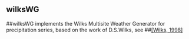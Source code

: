 ## wilksWG
##wilksWG implements the Wilks Multisite Weather Generator for precipitation series, based on the work of D.S.Wilks, see 
##[[Wilks, 1998]](https://www.sciencedirect.com/science/article/pii/S0022169498001863?via%3Dihub)
